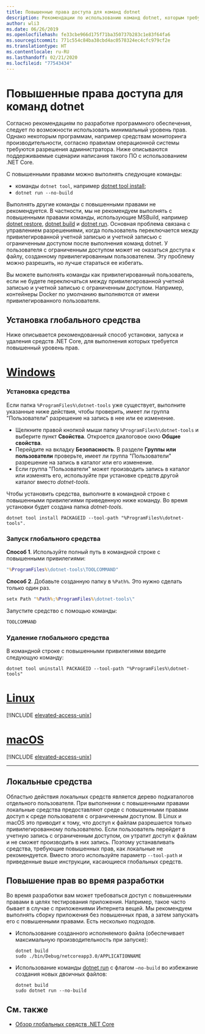 ```yaml
---
title: Повышенные права доступа для команд dotnet
description: Рекомендации по использованию команд dotnet, которым требуются повышенные права доступа.
author: wli3
ms.date: 06/26/2019
ms.openlocfilehash: fe33cbe966d175f71ba350737b283c1e83f64fa6
ms.sourcegitcommit: 771c554c84ba38cbd4ac0578324ec4cfc979cf2e
ms.translationtype: HT
ms.contentlocale: ru-RU
ms.lasthandoff: 02/21/2020
ms.locfileid: "77543434"
---
```

# <a name="elevated-access-for-dotnet-commands"></a>Повышенные права доступа для команд dotnet

Согласно рекомендациям по разработке программного обеспечения, следует по возможности использовать минимальный уровень прав. Однако некоторым программам, например средствам мониторинга производительности, согласно правилам операционной системы требуются разрешения администратора. Ниже описываются поддерживаемые сценарии написания такого ПО с использованием .NET Core. 

С повышенными правами можно выполнять следующие команды:

- команды `dotnet tool`, например [dotnet tool install](dotnet-tool-install.md);
- `dotnet run --no-build`

Выполнять другие команды с повышенными правами не рекомендуется. В частности, мы не рекомендуем выполнять с повышенными правами команды, использующие MSBuild, например [dotnet restore](dotnet-restore.md), [dotnet build](dotnet-build.md) и [dotnet run](dotnet-run.md). Основная проблема связана с управлением разрешениями, когда пользователь переключается между привилегированной учетной записью и учетной записью с ограниченным доступом после выполнения команд dotnet. У пользователя с ограниченным доступом может не оказаться доступа к файлу, созданному привилегированным пользователем. Эту проблему можно разрешить, но лучше стараться ее избегать.

Вы можете выполнять команды как привилегированный пользователь, если не будете переключаться между привилегированной учетной записью и учетной записью с ограниченным доступом. Например, контейнеры Docker по умолчанию выполняются от имени привилегированного пользователя.

## <a name="global-tool-installation"></a>Установка глобального средства

Ниже описывается рекомендованный способ установки, запуска и удаления средств .NET Core, для выполнения которых требуется повышенный уровень прав.

<!-- markdownlint-disable MD025 -->

# <a name="windows"></a>[Windows](#tab/windows)

### <a name="install-the-tool"></a>Установка средства

Если папка `%ProgramFiles%\dotnet-tools` уже существует, выполните указанные ниже действия, чтобы проверить, имеет ли группа "Пользователи" разрешение на запись в нее или ее изменение.

- Щелкните правой кнопкой мыши папку `%ProgramFiles%\dotnet-tools` и выберите пункт **Свойства**. Откроется диалоговое окно **Общие свойства**. 
- Перейдите на вкладку **Безопасность**. В разделе **Группы или пользователи** проверьте, имеет ли группа "Пользователи" разрешение на запись в каталог или его изменение. 
- Если группа "Пользователи" может производить запись в каталог или изменять его, используйте при установке средств другой каталог вместо *dotnet-tools*.

Чтобы установить средства, выполните в командной строке с повышенными привилегиями приведенную ниже команду. Во время установки будет создана папка *dotnet-tools*.

```dotnetcli
dotnet tool install PACKAGEID --tool-path "%ProgramFiles%\dotnet-tools".
```

### <a name="run-the-global-tool"></a>Запуск глобального средства

**Способ 1**. Используйте полный путь в командной строке с повышенными привилегиями:

```cmd
"%ProgramFiles%\dotnet-tools\TOOLCOMMAND"
```

**Способ 2**. Добавьте созданную папку в `%Path%`. Это нужно сделать только один раз.

```cmd
setx Path "%Path%;%ProgramFiles%\dotnet-tools\"
```

Запустите средство с помощью команды:

```cmd
TOOLCOMMAND
```

### <a name="uninstall-the-global-tool"></a>Удаление глобального средства

В командной строке с повышенными привилегиями введите следующую команду:

```dotnetcli
dotnet tool uninstall PACKAGEID --tool-path "%ProgramFiles%\dotnet-tools"
```

# <a name="linux"></a>[Linux](#tab/linux)

[!INCLUDE [elevated-access-unix](../../../includes/elevated-access-unix.md)]

# <a name="macos"></a>[macOS](#tab/macos)

[!INCLUDE [elevated-access-unix](../../../includes/elevated-access-unix.md)]

---

## <a name="local-tools"></a>Локальные средства

Областью действия локальных средств является дерево подкаталогов отдельного пользователя. При выполнении с повышенными правами локальные средства предоставляют среде с повышенными правами доступ к среде пользователя с ограниченным доступом. В Linux и macOS это приводит к тому, что доступ к файлам разрешается только привилегированному пользователю. Если пользователь перейдет в учетную запись с ограниченным доступом, он утратит доступ к файлам и не сможет производить в них запись. Поэтому устанавливать средства, требующие повышенных прав, как локальные не рекомендуется. Вместо этого используйте параметр `--tool-path` и приведенные выше инструкции, касающиеся глобальных средств.

## <a name="elevation-during-development"></a>Повышение прав во время разработки

Во время разработки вам может требоваться доступ с повышенными правами в целях тестирования приложения. Например, такое часто бывает в случае с приложениями Интернета вещей. Мы рекомендуем выполнять сборку приложения без повышенных прав, а затем запускать его с повышенными правами. Есть несколько подходов.

- Использование созданного исполняемого файла (обеспечивает максимальную производительность при запуске):

   ```dotnetcli
   dotnet build
   sudo ./bin/Debug/netcoreapp3.0/APPLICATIONNAME
   ```
    
- Использование команды [dotnet run](dotnet-run.md) с флагом `—no-build` во избежание создания новых двоичных файлов:

   ```dotnetcli
   dotnet build
   sudo dotnet run --no-build
   ```

## <a name="see-also"></a>См. также

- [Обзор глобальных средств .NET Core](global-tools.md)
